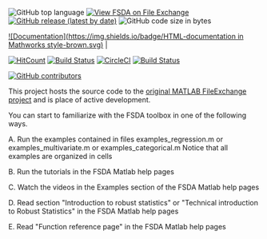 ![GitHub top language](https://img.shields.io/github/languages/top/UniprJRC/FSDA)
[![View FSDA on File Exchange](https://www.mathworks.com/matlabcentral/images/matlab-file-exchange.svg)](https://www.mathworks.com/matlabcentral/fileexchange/72999-fsda)
[![GitHub release (latest by date)](https://img.shields.io/github/v/release/UniprJRC/FSDA)](https://github.com/UniprJRC/FSDA/releases/latest)
![GitHub code size in bytes](https://img.shields.io/github/languages/code-size/UniprJRC/FSDA)

[![Documentation](https://img.shields.io/badge/HTML-documentation in Mathworks style-brown.svg)](http://rosa.unipr.it/FSDA/guide.html/) |

[![HitCount](http://hits.dwyl.io/UniprJRC/FSDA.svg)](http://hits.dwyl.io/UniprJRC/FSDA)
[![Build Status](https://travis-ci.com/UniprJRC/FSDA.svg?branch=master)](https://travis-ci.com/UniprJRC/FSDA)
[![CircleCI](https://circleci.com/gh/UniprJRC/FSDA.svg?style=svg)](https://circleci.com/gh/UniprJRC/FSDA)
[![Build Status](https://dev.azure.com/aldocorbellini0395/FSDA/_apis/build/status/UniprJRC.FSDA%20(1)?branchName=master)](https://dev.azure.com/aldocorbellini0395/FSDA/_build/latest?definitionId=2&branchName=master)

[![GitHub contributors](https://img.shields.io/github/contributors/UniprJRC/FSDA)](https://github.com/UniprJRC/FSDA/graphs/contributors)


This project hosts the source code to the [original MATLAB FileExchange project](https://www.mathworks.com/matlabcentral/fileexchange/72999-fsda) and is place of active development.


You can start to familiarize with the FSDA toolbox in one of the following ways.

A. Run the examples contained in files examples_regression.m or examples_multivariate.m or examples_categorical.m 
   Notice that all examples are organized in cells

B. Run the tutorials in the FSDA Matlab help pages 

C. Watch the videos in the Examples section of the FSDA Matlab help pages 

D. Read section "Introduction to robust statistics" or 
	"Technical introduction to Robust Statistics" in the FSDA Matlab help pages 

E. Read "Function reference page" in the FSDA Matlab help pages


